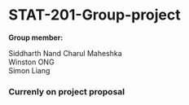 # STAT-201-Group-project
**Group member:**

Siddharth Nand
Charul Maheshka   
Winston ONG   
Simon Liang   

### **Currenly on project proposal**
